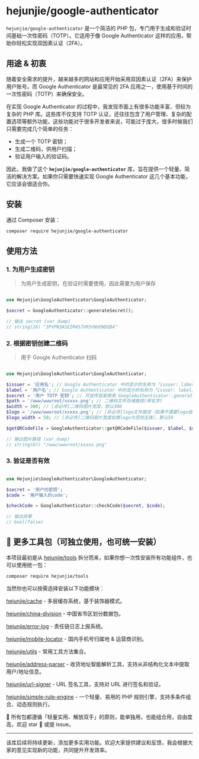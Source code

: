 # hejunjie/google-authenticator

`hejunjie/google-authenticator` 是一个简洁的 PHP 包，专门用于生成和验证时间基础一次性密码（TOTP）。它适用于像 Google Authenticator 这样的应用，帮助你轻松实现双因素认证（2FA）。

## 用途 & 初衷

随着安全需求的提升，越来越多的网站和应用开始采用双因素认证（2FA）来保护用户账号。而 Google Authenticator 是最常见的 2FA 应用之一，使用基于时间的一次性密码（TOTP）来确保安全。

在实现 Google Authenticator 的过程中，我发现市面上有很多功能丰富、但较为复杂的 PHP 库。这些库不仅支持 TOTP 认证，还往往包含了用户管理、复杂的配置选项等额外功能，这些功能对于很多开发者来说，可能过于庞大，很多时候我们只需要完成几个简单的任务：

- 生成一个 TOTP 密钥；
- 生成二维码，供用户扫描；
- 验证用户输入的验证码。

因此，我做了这个 **`hejunjie/google-authenticator`** 库，旨在提供一个轻量、简洁的解决方案。如果你只需要快速实现 Google Authenticator 这几个基本功能，它应该会很适合你。

## 安装

通过 Composer 安装：

```bash
composer require hejunjie/google-authenticator
```

## 使用方法

### 1. 为用户生成密钥

> 为用户生成密钥，在验证时需要使用，因此需要为用户保存

```php

use Hejunjie\GoogleAuthenticator\GoogleAuthenticator;

$secret = GoogleAuthenticator::generateSecret();

// 输出 secret (var_dump)
// string(26) "3PVPN3ASEIM457VR5VNUONDQB4"
```

### 2. 根据密钥创建二维码
> 用于 Google Authenticator 扫码
```php

use Hejunjie\GoogleAuthenticator\GoogleAuthenticator;

$issuer = '应用名'; // Google Authenticator 中的显示的名称为「issuer: label」
$label = '用户名'; // Google Authenticator 中的显示的名称为「issuer: label」
$secret = '用户 TOTP 密钥'; // 可自传或者使用 GoogleAuthenticator::generateSecret() 生成的密钥
$path = '/www/wwwroot/xxxxx.png'; // 二维码文件存储路径(带名字)
$width = 300; // [非必传]二维码图片宽度，默认300
$logo = '/www/wwwroot/xxxxx.png'; // [非必传]logo文件路径（如果不需要logo给空字符串即可），默认空字符串
$logo_width = 50; // [非必传]二维码图片宽度如果logo为空则无效），默认50

$getQRCodeFile = GoogleAuthenticator::getQRCodeFile($issuer, $label, $secret, $path, $width, $logo, $logo_width);

// 输出图片路径 (var_dump)
// string(67) "/www/wwwroot/xxxxx.png"
```

### 3. 验证是否有效
```php

use Hejunjie\GoogleAuthenticator\GoogleAuthenticator;

$secret = '用户的密钥';
$code = '用户输入的code';

$checkCode = GoogleAuthenticator::checkCode($secret, $code);

// 输出结果
// bool(false)
```

## 🔧 更多工具包（可独立使用，也可统一安装）

本项目最初是从 [hejunjie/tools](https://github.com/zxc7563598/php-tools) 拆分而来，如果你想一次性安装所有功能组件，也可以使用统一包：

```bash
composer require hejunjie/tools
```

当然你也可以按需选择安装以下功能模块：

[hejunjie/cache](https://github.com/zxc7563598/php-cache) - 多层缓存系统，基于装饰器模式。

[hejunjie/china-division](https://github.com/zxc7563598/php-china-division) - 中国省市区划分数据包。

[hejunjie/error-log](https://github.com/zxc7563598/php-error-log) - 责任链日志上报系统。

[hejunjie/mobile-locator](https://github.com/zxc7563598/php-mobile-locator) - 国内手机号归属地 & 运营商识别。

[hejunjie/utils](https://github.com/zxc7563598/php-utils) - 常用工具方法集合。

[hejunjie/address-parser](https://github.com/zxc7563598/php-address-parser) - 收货地址智能解析工具，支持从非结构化文本中提取用户/地址信息。

[hejunjie/url-signer](https://github.com/zxc7563598/php-url-signer) - URL 签名工具，支持对 URL 进行签名和验证。

[hejunjie/simple-rule-engine](https://github.com/zxc7563598/php-simple-rule-engine) - 一个轻量、易用的 PHP 规则引擎，支持多条件组合、动态规则执行。

👀 所有包都遵循「轻量实用、解放双手」的原则，能单独用，也能组合用，自由度高，欢迎 star 🌟 或提 issue。

---

该库后续将持续更新，添加更多实用功能。欢迎大家提供建议和反馈，我会根据大家的意见实现新的功能，共同提升开发效率。








